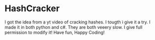 # HashCracker
I got the idea from a yt video of cracking hashes. I tougth i give it a try. I made it in both python and c#. They are both veeery slow.
I give full permission to modify it!
Have fun, Happy Coding!
